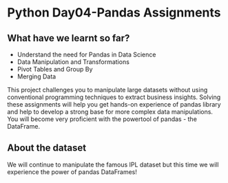 # Python Day04-Pandas Assignments

## What have we learnt so far?
* Understand the need for Pandas in Data Science
* Data Manipulation and Transformations
* Pivot Tables and Group By
* Merging Data

This project challenges you to manipulate large datasets without using conventional programming 
techniques to extract business insights. Solving these assignments will help you get hands-on experience
of pandas library and help to develop a strong base for more complex data manipulations.
You will become very proficient with the powertool of pandas - the DataFrame.

## About the dataset
We will continue to manipulate the famous IPL dataset but this time we will experience the power
of pandas DataFrames!


